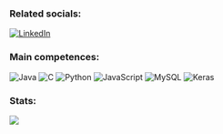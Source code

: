 

### Related socials:
[![LinkedIn](https://img.shields.io/badge/LinkedIn-%230077B5.svg?logo=linkedin&logoColor=white)](https://linkedin.com/in/Andrea-Riboni) 

### Main competences:
![Java](https://img.shields.io/badge/java-%23ED8B00.svg?style=for-the-badge&logo=java&logoColor=white)
![C](https://img.shields.io/badge/c-%2300599C.svg?style=for-the-badge&logo=c&logoColor=white) 
![Python](https://img.shields.io/badge/python-3670A0?style=for-the-badge&logo=python&logoColor=ffdd54) 
![JavaScript](https://img.shields.io/badge/javascript-%23323330.svg?style=for-the-badge&logo=javascript&logoColor=%23F7DF1E)
![MySQL](https://img.shields.io/badge/mysql-%2300f.svg?style=for-the-badge&logo=mysql&logoColor=white)
![Keras](https://img.shields.io/badge/Keras-%23D00000.svg?style=for-the-badge&logo=Keras&logoColor=white)

### Stats:
![](https://github-readme-stats.vercel.app/api/top-langs/?username=AndreaRiboni&theme=darcula&hide_border=true&include_all_commits=false&count_private=false&layout=compact)
